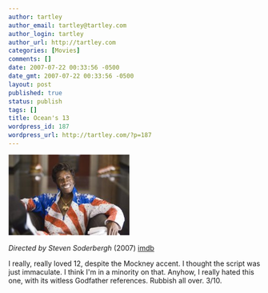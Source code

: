 ```yaml
---
author: tartley
author_email: tartley@tartley.com
author_login: tartley
author_url: http://tartley.com
categories: [Movies]
comments: []
date: 2007-07-22 00:33:56 -0500
date_gmt: 2007-07-22 00:33:56 -0500
layout: post
published: true
status: publish
tags: []
title: Ocean's 13
wordpress_id: 187
wordpress_url: http://tartley.com/?p=187
---
```


![Don Cheadle in Ocean's 13](/assets/2007/07/oceans13.jpg)

*Directed by Steven Soderbergh* (2007)
[imdb](http://imdb.com/title/tt0496806/)

I really, really loved 12, despite the Mockney accent. I thought the
script was just immaculate. I think I'm in a minority on that. Anyhow, I
really hated this one, with its witless Godfather references. Rubbish
all over. 3/10.
